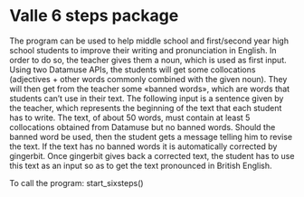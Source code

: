 # Valle 6 steps package

The program can be used to help middle school and first/second year high school students to improve their writing and pronunciation in English. In order to do so, the teacher gives them a noun, which is used as first input. Using two Datamuse APIs, the students will get some collocations (adjectives + other words commonly combined with the given noun). They will then get from the teacher some «banned words», which are words that students can’t use in their text. The following input is a sentence given by the teacher, which represents the beginning of the text that each student has to write. The text, of about 50 words, must contain at least 5 collocations obtained from Datamuse but no banned words. Should the banned word be used, then the student gets a message telling him to revise the text. If the text has no banned words it is automatically corrected by gingerbit. Once gingerbit gives back a corrected text, the student has to use this text as an input so as to get the text pronounced in British English.

To call the program: 
start_sixsteps()